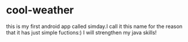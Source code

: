 # cool-weather
this is my first android app called simday.I call it this name for the reason that it has just simple fuctions:)
I will strengthen my java skills!
